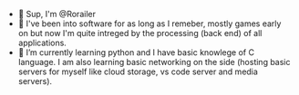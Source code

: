- 👋 Sup, I'm @Rorailer
- 👀 I've been into software for as long as I remeber, mostly games early on but now I'm quite intreged by the processing (back end) of all applications.
- 🌱 I’m currently learning python and I have basic knowlege of C language. I am also learning basic networking on the side (hosting basic servers for myself like cloud storage, vs code server and media servers).

<!---
Rorailer/Rorailer is a ✨ special ✨ repository because its `README.md` (this file) appears on your GitHub profile.
You can click the Preview link to take a look at your changes.
--->
